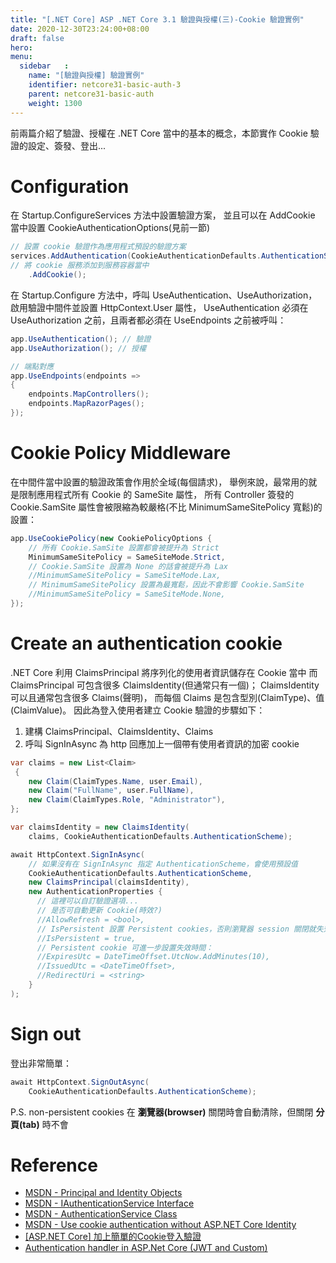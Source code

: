 ```yaml
---
title: "[.NET Core] ASP .NET Core 3.1 驗證與授權(三)-Cookie 驗證實例"
date: 2020-12-30T23:24:00+08:00
draft: false
hero: 
menu:
  sidebar	:
    name: "[驗證與授權] 驗證實例"
    identifier: netcore31-basic-auth-3
    parent: netcore31-basic-auth
    weight: 1300
---
```

前兩篇介紹了驗證、授權在 .NET Core 當中的基本的概念，本節實作 Cookie 驗證的設定、簽發、登出...
# Configuration
在 Startup.ConfigureServices 方法中設置驗證方案，
並且可以在 AddCookie 當中設置 CookieAuthenticationOptions(見前一節)
```c#
// 設置 cookie 驗證作為應用程式預設的驗證方案
services.AddAuthentication(CookieAuthenticationDefaults.AuthenticationScheme)
// 將 cookie 服務添加到服務容器當中
    .AddCookie();
```
在 Startup.Configure 方法中，呼叫 UseAuthentication、UseAuthorization，
啟用驗證中間件並設置 HttpContext.User 屬性，
UseAuthentication 必須在 UseAuthorization 之前，且兩者都必須在 UseEndpoints 之前被呼叫：
```c#
app.UseAuthentication(); // 驗證
app.UseAuthorization(); // 授權

// 端點對應
app.UseEndpoints(endpoints =>
{
    endpoints.MapControllers();
    endpoints.MapRazorPages();
});
```
# Cookie Policy Middleware
在中間件當中設置的驗證政策會作用於全域(每個請求)，
舉例來說，最常用的就是限制應用程式所有 Cookie 的 SameSite 屬性，
所有 Controller 簽發的 Cookie.SamSite 屬性會被限縮為較嚴格(不比 MinimumSameSitePolicy 寬鬆)的設置：
```c#
app.UseCookiePolicy(new CookiePolicyOptions {
    // 所有 Cookie.SamSite 設置都會被提升為 Strict
    MinimumSameSitePolicy = SameSiteMode.Strict, 
    // Cookie.SamSite 設置為 None 的話會被提升為 Lax
    //MinimumSameSitePolicy = SameSiteMode.Lax,  
    // MinimumSameSitePolicy 設置為最寬鬆，因此不會影響 Cookie.SamSite
    //MinimumSameSitePolicy = SameSiteMode.None, 
});
```

# Create an authentication cookie
.NET Core 利用 ClaimsPrincipal 將序列化的使用者資訊儲存在 Cookie 當中
而 ClaimsPrincipal 可包含很多 ClaimsIdentity(但通常只有一個)；
ClaimsIdentity 可以且通常包含很多 Claims(聲明)，
而每個 Claims 是包含型別(ClaimType)、值(ClaimValue)。
因此為登入使用者建立 Cookie 驗證的步驟如下：
1. 建構 ClaimsPrincipal、ClaimsIdentity、Claims
2. 呼叫 SignInAsync 為 http 回應加上一個帶有使用者資訊的加密 cookie
```c#
var claims = new List<Claim> 
 {
    new Claim(ClaimTypes.Name, user.Email),
    new Claim("FullName", user.FullName),
    new Claim(ClaimTypes.Role, "Administrator"),
};

var claimsIdentity = new ClaimsIdentity(
    claims, CookieAuthenticationDefaults.AuthenticationScheme);

await HttpContext.SignInAsync(
    // 如果沒有在 SignInAsync 指定 AuthenticationScheme，會使用預設值
    CookieAuthenticationDefaults.AuthenticationScheme, 
    new ClaimsPrincipal(claimsIdentity), 
    new AuthenticationProperties {
      // 這裡可以自訂驗證選項...
      // 是否可自動更新 Cookie(時效?)
      //AllowRefresh = <bool>,
      // IsPersistent 設置 Persistent cookies，否則瀏覽器 session 關閉就失效
      //IsPersistent = true, 
      // Persistent cookie 可進一步設置失效時間：
      //ExpiresUtc = DateTimeOffset.UtcNow.AddMinutes(10),
      //IssuedUtc = <DateTimeOffset>,
      //RedirectUri = <string>
    }
);
```
# Sign out
登出非常簡單：
```c#
await HttpContext.SignOutAsync(
    CookieAuthenticationDefaults.AuthenticationScheme);
```
P.S. non-persistent cookies 在 **瀏覽器(browser)** 關閉時會自動清除，但關閉 **分頁(tab)** 時不會

# Reference
- [MSDN - Principal and Identity Objects](https://docs.microsoft.com/en-us/dotnet/standard/security/principal-and-identity-objects)
- [MSDN - IAuthenticationService Interface](https://docs.microsoft.com/zh-tw/dotnet/api/microsoft.aspnetcore.authentication.iauthenticationservice?view=aspnetcore-3.1)
- [MSDN - AuthenticationService Class](https://docs.microsoft.com/zh-tw/dotnet/api/microsoft.aspnetcore.authentication.authenticationservice?view=aspnetcore-3.1)
- [MSDN - Use cookie authentication without ASP.NET Core Identity](https://docs.microsoft.com/en-us/aspnet/core/security/authentication/cookie?view=aspnetcore-3.1)
- [[ASP.NET Core] 加上簡單的Cookie登入驗證](https://dotblogs.com.tw/Null/2020/04/09/162252)
- [Authentication handler in ASP.Net Core (JWT and Custom)](https://dotnetcorecentral.com/blog/authentication-handler-in-asp-net-core/)
